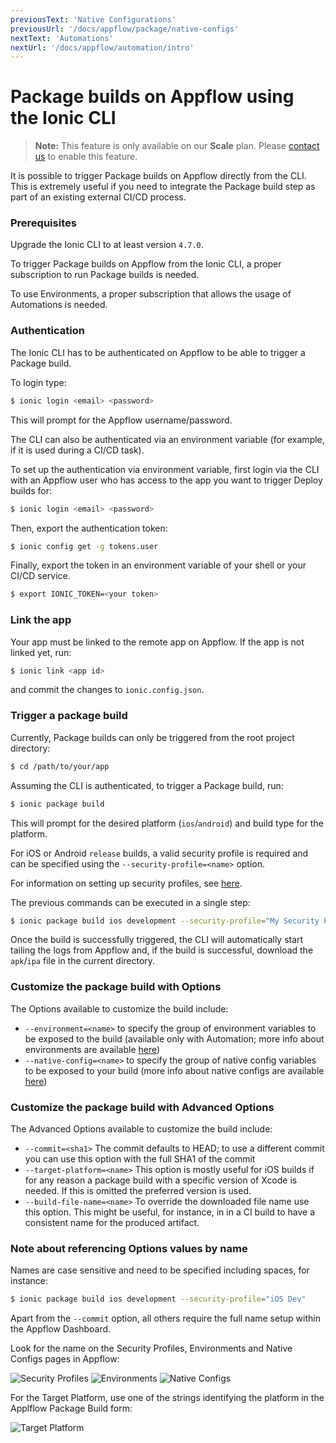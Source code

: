 ```yaml
---
previousText: 'Native Configurations'
previousUrl: '/docs/appflow/package/native-configs'
nextText: 'Automations'
nextUrl: '/docs/appflow/automation/intro'
---
```


# Package builds on Appflow using the Ionic CLI

<blockquote>
  <p><b>Note:</b> This feature is only available on our <b>Scale</b> plan. Please <a href="/sales">contact us</a> to enable this feature.</p>
</blockquote>

It is possible to trigger Package builds on Appflow directly from the CLI. This is extremely useful if you need to integrate the Package build step as part of an existing external CI/CD process.

### Prerequisites

Upgrade the Ionic CLI to at least version `4.7.0`.

To trigger Package builds on Appflow from the Ionic CLI, a proper subscription to run Package builds is needed.

To use Environments, a proper subscription that allows the usage of Automations is needed.

### Authentication

The Ionic CLI has to be authenticated on Appflow to be able to trigger a Package build.

To login type:

```bash
$ ionic login <email> <password>
```

This will prompt for the Appflow username/password.

The CLI can also be authenticated via an environment variable (for example, if it is used during a CI/CD task).

To set up the authentication via environment variable, first login via the CLI with an Appflow user who has access to the app you want to trigger Deploy builds for:

```bash
$ ionic login <email> <password>
```

Then, export the authentication token:

```bash
$ ionic config get -g tokens.user
```

Finally, export the token in an environment variable of your shell or your CI/CD service.

```bash
$ export IONIC_TOKEN=<your token>
```

### Link the app

Your app must be linked to the remote app on Appflow. If the app is not linked yet, run:

```bash
$ ionic link <app id>
```

and commit the changes to `ionic.config.json`.

### Trigger a package build

Currently, Package builds can only be triggered from the root project directory:

```bash
$ cd /path/to/your/app
```

Assuming the CLI is authenticated, to trigger a Package build, run:

```bash
$ ionic package build
```

This will prompt for the desired platform (`ios`/`android`) and build type for the platform.

For iOS or Android `release` builds, a valid security profile is required and can be specified using the `--security-profile=<name>` option.

For information on setting up security profiles, see [here](/docs/appflow/package/credentials).

The previous commands can be executed in a single step:

```bash
$ ionic package build ios development --security-profile="My Security Profile"
```

Once the build is successfully triggered, the CLI will automatically start tailing the logs from Appflow and, if the build is successful, download the `apk`/`ipa` file in the current directory.

### Customize the package build with Options

The Options available to customize the build include:

* `--environment=<name>` to specify the group of environment variables to be exposed to the build (available only with Automation; more info about environments are available [here](/docs/appflow/environments/))
* `--native-config=<name>` to specify the group of native config variables to be exposed to your build (more info about native configs are available [here](/docs/appflow/package/intro/#native-configs))

### Customize the package build with Advanced Options

The Advanced Options available to customize the build include:

* `--commit=<sha1>` The commit defaults to HEAD; to use a different commit you can use this option with the full SHA1 of the commit
* `--target-platform=<name>` This option is mostly useful for iOS builds if for any reason a package build with a specific version of Xcode is needed. If this is omitted the preferred version is used.
* `--build-file-name=<name>` To override the downloaded file name use this option. This might be useful, for instance, in in a CI build to have a consistent name for the produced artifact.

### Note about referencing Options values by name

Names are case sensitive and need to be specified including spaces, for instance:

```bash
$ ionic package build ios development --security-profile="iOS Dev"
```

Apart from the `--commit` option, all others require the full name setup within the Appflow Dashboard.

Look for the name on the Security Profiles, Environments and Native Configs pages in Appflow:

![Security Profiles](/docs/assets/img/appflow/cli-security-profile-list.png) ![Environments](/docs/assets/img/appflow/cli-environments-list.png) ![Native Configs](/docs/assets/img/appflow/cli-native-config-list.png)

For the Target Platform, use one of the strings identifying the platform in the Applflow Package Build form:

![Target Platform](/docs/assets/img/appflow/cli-target-platform.png)